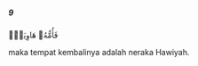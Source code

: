 ##### 9

<span class="ayah">فَأُمُّهُۥ هَاوِيَةٌۭ</span>

<span class="ayah_translation">maka tempat kembalinya adalah neraka Hawiyah.</span>
